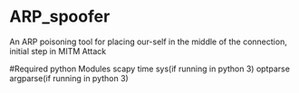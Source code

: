 # ARP_spoofer
An ARP poisoning tool for placing our-self in the middle of the connection, initial step in MITM Attack


#Required python Modules
scapy
time
sys(if running in python 3)
optparse
argparse(if running in python 3)

